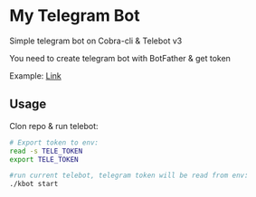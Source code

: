 # My Telegram Bot

Simple telegram bot on Cobra-cli & Telebot v3

You need to create telegram bot with BotFather & get token

Example: 
[Link](https://t.me/adler0001_bot)

## Usage
Clon repo & run telebot: 

```sh
# Export token to env:
read -s TELE_TOKEN 
export TELE_TOKEN

#run current telebot, telegram token will be read from env: 
./kbot start 
```
